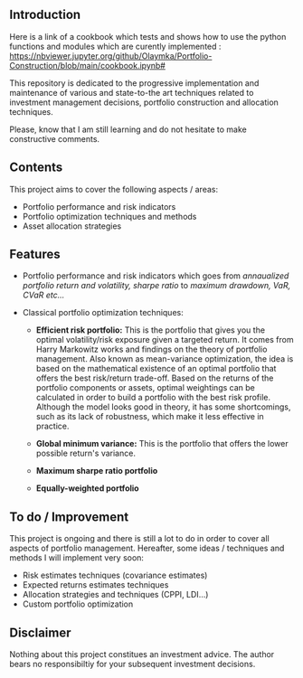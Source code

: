 ## Introduction
Here is a link of a cookbook which tests and shows how to use the python functions and modules which are curently implemented : 
https://nbviewer.jupyter.org/github/Olaymka/Portfolio-Construction/blob/main/cookbook.ipynb#

This repository is dedicated to the progressive implementation and maintenance of various and state-to-the art techniques related to investment management decisions, portfolio construction and allocation techniques.

Please, know that I am still learning and do not hesitate to make constructive comments.  

## Contents
This project aims to cover the following aspects / areas: 
- Portfolio performance and risk indicators 
- Portfolio optimization techniques and methods
- Asset allocation strategies

## Features
- Portfolio performance and risk indicators which goes from *annaualized portfolio return and volatility, sharpe ratio* to *maximum drawdown, VaR, CVaR etc...*
 
- Classical portfolio optimization techniques: 
  - **Efficient risk portfolio:**
    This is the portfolio that gives you the optimal volatility/risk exposure given a targeted return. It comes from Harry Markowitz works and findings on the theory of portfolio management. Also known as mean-variance optimization, the idea is based on the mathematical existence of an optimal portfolio that offers the best risk/return trade-off. Based on the returns of the portfolio components or assets, optimal weightings can be calculated in order to build a portfolio with the best risk profile. Although the model looks good in theory, it has some shortcomings, such as its lack of robustness, which make it less effective in practice.
    
  - **Global minimum variance:**
    This is the portfolio that offers the lower possible return's variance. 
  - **Maximum sharpe ratio portfolio**
  - **Equally-weighted portfolio**
 
## To do / Improvement
This project is ongoing and there is still a lot to do in order to cover all aspects of portfolio management. Hereafter, some ideas / techniques and methods I will implement very soon: 
- Risk estimates techniques (covariance estimates)
- Expected returns estimates techniques
- Allocation strategies and techniques (CPPI, LDI...)
- Custom portfolio optimization

## Disclaimer 
Nothing about this project constitues an investment advice. The author bears no responsibiltiy for your subsequent investment decisions.
